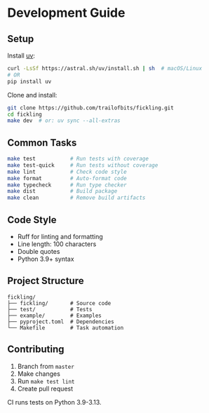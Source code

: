 # Development Guide

## Setup

Install [uv](https://github.com/astral-sh/uv):
```bash
curl -LsSf https://astral.sh/uv/install.sh | sh  # macOS/Linux
# OR
pip install uv
```

Clone and install:
```bash
git clone https://github.com/trailofbits/fickling.git
cd fickling
make dev  # or: uv sync --all-extras
```

## Common Tasks

```bash
make test           # Run tests with coverage
make test-quick     # Run tests without coverage
make lint           # Check code style
make format         # Auto-format code
make typecheck      # Run type checker
make dist           # Build package
make clean          # Remove build artifacts
```

## Code Style

- Ruff for linting and formatting
- Line length: 100 characters
- Double quotes
- Python 3.9+ syntax

## Project Structure

```
fickling/
├── fickling/       # Source code
├── test/           # Tests
├── example/        # Examples
├── pyproject.toml  # Dependencies
└── Makefile        # Task automation
```

## Contributing

1. Branch from `master`
2. Make changes
3. Run `make test lint`
4. Create pull request

CI runs tests on Python 3.9-3.13.